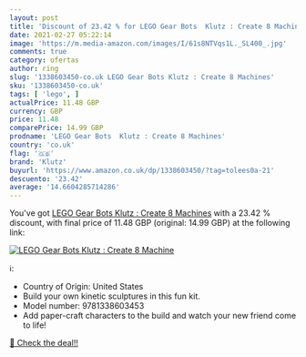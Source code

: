 ```yaml
---
layout: post
title: 'Discount of 23.42 % for LEGO Gear Bots  Klutz : Create 8 Machine'
date: 2021-02-27 05:22:14
image: 'https://m.media-amazon.com/images/I/61s8NTVqs1L._SL400_.jpg'
comments: true
category: ofertas
author: ring
slug: '1338603450-co.uk LEGO Gear Bots Klutz : Create 8 Machines'
sku: '1338603450-co.uk'
tags: [ 'lego', ]
actualPrice: 11.48 GBP
currency: GBP
price: 11.48
comparePrice: 14.99 GBP
prodname: 'LEGO Gear Bots  Klutz : Create 8 Machines'
country: 'co.uk'
flag: '🇬🇧'
brand: 'Klutz'
buyurl: 'https://www.amazon.co.uk/dp/1338603450/?tag=tolees0a-21'
descuento: '23.42'
average: '14.6604285714286'
---
```


You've got [LEGO Gear Bots  Klutz : Create 8 Machines](https://www.amazon.co.uk/dp/1338603450/?tag=tolees0a-21) with a  23.42 % discount, with final price of 11.48 GBP (original: 14.99 GBP) at the following link:

[![LEGO Gear Bots  Klutz : Create 8 Machine](https://m.media-amazon.com/images/I/61s8NTVqs1L._SL400_.jpg)](https://www.amazon.co.uk/dp/1338603450/?tag=tolees0a-21)

ℹ️:

- Country of Origin: United States
- Build your own kinetic sculptures in this fun kit.
- Model number: 9781338603453
- Add paper-craft characters to the build and watch your new friend come to life!

[🛒 Check the deal!!](https://www.amazon.co.uk/dp/1338603450/?tag=tolees0a-21)
